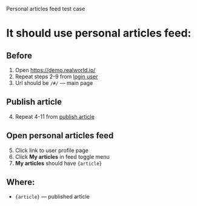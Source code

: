 Personal articles feed test case  

# It should use personal articles feed:

## Before

1. Open https://demo.realworld.io/
2. Repeat steps 2-9 from [login user](/test_cases/login_user.md)
3. Url should be `/#/` — main page

## Publish article  

4. Repeat 4-11 from [publish article](/test_cases/publish_article.md)  
  
## Open personal articles feed  

5. Click link to user profile page  
6. Click **My articles** in feed toggle menu  
7. **My articles** should have `{article}`   

## Where:

- `{article}` — published article  
